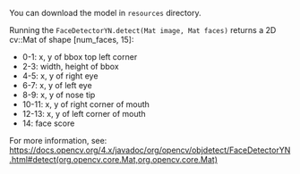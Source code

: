 You can download the model in `resources` directory.

Running the `FaceDetectorYN.detect(Mat image, Mat faces)` returns a 2D cv::Mat of shape [num_faces, 15]:
- 0-1: x, y of bbox top left corner 
- 2-3: width, height of bbox 
- 4-5: x, y of right eye 
- 6-7: x, y of left eye 
- 8-9: x, y of nose tip 
- 10-11: x, y of right corner of mouth 
- 12-13: x, y of left corner of mouth  
- 14: face score

For more information, see: https://docs.opencv.org/4.x/javadoc/org/opencv/objdetect/FaceDetectorYN.html#detect(org.opencv.core.Mat,org.opencv.core.Mat)
